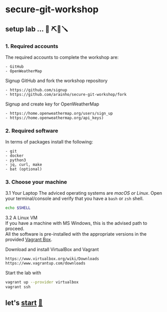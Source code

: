 # secure-git-workshop

## setup lab ... 🧰 ⛏️🔧🪛

### 1. Required accounts
The required accounts to complete the workshop are:
```
- GitHub
- OpenWeatherMap 
```

Signup GitHub and fork the workshop repository
```
- https://github.com/signup
- https://github.com/arainho/secure-git-workshop/fork
```

Signup and create key for OpenWeatherMap
```
- https://home.openweathermap.org/users/sign_up
- https://home.openweathermap.org/api_keys)   
```

### 2. Required software
In terms of packages install the following:
```
- git
- docker
- python3	
- jq, curl, make
- bat (optional)
```

### 3. Choose your machine

3.1 Your Laptop
The adviced operating systems are _macOS or Linux_. 
Open your terminal/console and verify that you have a `bash` or `zsh` shell.  
```bash
echo $SHELL
```

3.2 A Linux VM  
If you have a machine with MS Windows, this is the advised path to proceed.    
All the software is pre-installed with the appropriate versions in the provided [Vagrant Box](Vagrantfile). 

Download and install VirtualBox and Vagrant
```
https://www.virtualbox.org/wiki/Downloads
https://www.vagrantup.com/downloads
```

Start the lab with
```bash
vagrant up --provider virtualbox
vagrant ssh
```

## let's [start](https://github.com/arainho/secure-git-workshop/tree/step1) [🚀](https://github.com/arainho/secure-git-workshop/tree/step1)
